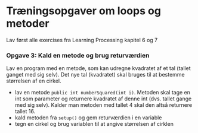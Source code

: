  # Træningsopgaver om loops og metoder

Lav først alle exercises fra Learning Processing kapitel 6 og 7

### Opgave 3: Kald en metode og brug returværdien
Lav en program med en metode, som kan udregne kvadratet af et tal (tallet ganget med sig selv). Det nye tal (kvadratet) skal bruges til at bestemme størrelsen af en cirkel.
- lav en metode <code>public int numberSquared(int i)</code>. Metoden skal tage en int som parameter og returnere kvadratet af denne int (dvs. tallet gange med sig selv). Kalder man metoden med tallet 4 skal den altså returnere tallet 16.
- kald metoden fra <code>setup()</code> og gem returværdien i en variable
- tegn en cirkel og brug variablen til at angive størrelsen af cirklen
